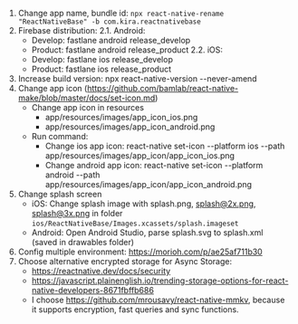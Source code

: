 1. Change app name, bundle id: `npx react-native-rename "ReactNativeBase" -b com.kira.reactnativebase`
2. Firebase distribution:
   2.1. Android: 
   - Develop: fastlane android release_develop 
   - Product: fastlane android release_product
   2.2. iOS: 
   - Develop: fastlane ios release_develop
   - Product: fastlane ios release_product
3. Increase build version: npx react-native-version --never-amend
4. Change app icon (https://github.com/bamlab/react-native-make/blob/master/docs/set-icon.md)
   - Change app icon in resources
     - app/resources/images/app_icon_ios.png
     - app/resources/images/app_icon_android.png
   - Run command: 
     - Change ios app icon: react-native set-icon --platform ios --path app/resources/images/app_icon/app_icon_ios.png
     - Change android app icon: react-native set-icon --platform android --path app/resources/images/app_icon/app_icon_android.png
5. Change splash screen
   - iOS: Change splash image with splash.png, splash@2x.png, splash@3x.png in folder `ios/ReactNativeBase/Images.xcassets/splash.imageset`
   - Android: Open Android Studio, parse splash.svg to splash.xml (saved in drawables folder)
6. Config multiple environment: https://morioh.com/p/ae25af711b30
7. Choose alternative encrypted storage for Async Storage: 
   - https://reactnative.dev/docs/security
   - https://javascript.plainenglish.io/trending-storage-options-for-react-native-developers-8671fbffb686
   - I choose https://github.com/mrousavy/react-native-mmkv, because it supports encryption, fast queries and sync functions.
